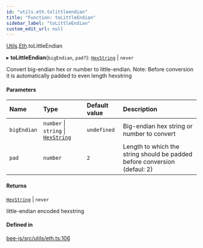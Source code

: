 ```yaml
---
id: "utils.eth.tolittleendian"
title: "Function: toLittleEndian"
sidebar_label: "toLittleEndian"
custom_edit_url: null
---
```


[Utils](../modules/utils.md).[Eth](../modules/utils.eth.md).toLittleEndian

▸ **toLittleEndian**(`bigEndian`, `pad?`): [`HexString`](../types/utils.hex.hexstring.md) \| `never`

Convert big-endian hex or number to little-endian.
Note: Before conversion it is automatically padded to even length hexstring

#### Parameters

| Name | Type | Default value | Description |
| :------ | :------ | :------ | :------ |
| `bigEndian` | `number` \| `string` \| [`HexString`](../types/utils.hex.hexstring.md) | `undefined` | Big-endian hex string or number to convert |
| `pad` | `number` | `2` | Length to which the string should be padded before conversion (defaul: 2) |

#### Returns

[`HexString`](../types/utils.hex.hexstring.md) \| `never`

little-endian encoded hexstring

#### Defined in

[bee-js/src/utils/eth.ts:106](https://github.com/ethersphere/bee-js/blob/74056cb/src/utils/eth.ts#L106)
